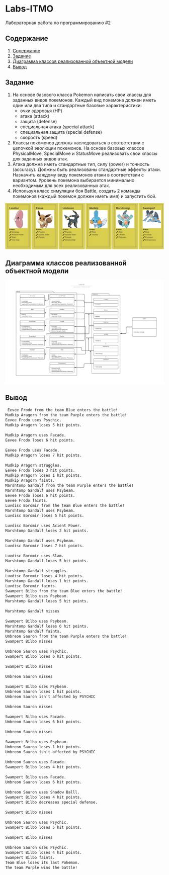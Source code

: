 # Labs-ITMO
Лабораторная работа по программированию #2 

## Содержание

1. [Содержание](#содержание)
1. [Задание](#задание)
1. [Диаграмма классов реализованной объектной модели](#диаграмма)
1. [Вывод ](#вывод)

## Задание

1. На основе базового класса Pokemon написать свои классы для заданных видов покемонов. Каждый вид покемона должен иметь один или два типа и стандартные базовые характеристики:
   * очки здоровья (HP)
   * атака (attack)
   * защита (defense)
   * специальная атака (special attack)
   * специальная защита (special defense)
   * скорость (speed)
2. Классы покемонов должны наследоваться в соответствии с цепочкой эволюции покемонов. На основе базовых классов PhysicalMove, SpecialMove и StatusMove реализовать свои классы для заданных видов атак.
3. Атака должна иметь стандартные тип, силу (power) и точность (accuracy). Должны быть реализованы стандартные эффекты атаки. Назначить каждому виду покемонов атаки в соответствии с вариантом. Уровень покемона выбирается минимально необходимым для всех реализованных атак.
4. Используя класс симуляции боя Battle, создать 2 команды покемонов (каждый покемон должен иметь имя) и запустить бой.


<p align="center">
    <img src = "https://github.com/anya-yarusova/Labs-ITMO/blob/lab_02/lab-02/sources/task_lab_02.png"/>
</p>


## Диаграмма классов реализованной объектной модели

<p align="center">
    <img src = "https://github.com/anya-yarusova/Labs-ITMO/blob/lab_02/lab-02/sources/diagrama_lab_02.png"/>
</p>

## Вывод 

```
 Eevee Frodo from the team Blue enters the battle!
Mudkip Aragorn from the team Purple enters the battle!
Eevee Frodo uses Psychic. 
Mudkip Aragorn loses 5 hit points.

Mudkip Aragorn uses Facade. 
Eevee Frodo loses 6 hit points.

Eevee Frodo uses Facade. 
Mudkip Aragorn loses 7 hit points.

Mudkip Aragorn struggles. 
Eevee Frodo loses 3 hit points.
Mudkip Aragorn loses 1 hit points.
Mudkip Aragorn faints.
Marshtomp Gandalf from the team Purple enters the battle!
Marshtomp Gandalf uses Psybeam. 
Eevee Frodo loses 6 hit points.
Eevee Frodo faints.
Luvdisc Boromir from the team Blue enters the battle!
Marshtomp Gandalf uses Psybeam. 
Luvdisc Boromir loses 5 hit points.

Luvdisc Boromir uses Acient Power. 
Marshtomp Gandalf loses 2 hit points.

Marshtomp Gandalf uses Psybeam. 
Luvdisc Boromir loses 7 hit points.

Luvdisc Boromir uses Slam. 
Marshtomp Gandalf loses 5 hit points.

Marshtomp Gandalf struggles. 
Luvdisc Boromir loses 4 hit points.
Marshtomp Gandalf loses 1 hit points.
Luvdisc Boromir faints.
Swampert Bilbo from the team Blue enters the battle!
Swampert Bilbo uses Psybeam. 
Marshtomp Gandalf loses 5 hit points.

Marshtomp Gandalf misses

Swampert Bilbo uses Psybeam. 
Marshtomp Gandalf loses 6 hit points.
Marshtomp Gandalf faints.
Umbreon Sauron from the team Purple enters the battle!
Swampert Bilbo misses

Umbreon Sauron uses Psychic. 
Swampert Bilbo loses 6 hit points.

Swampert Bilbo misses

Umbreon Sauron misses

Swampert Bilbo uses Psybeam. 
Umbreon Sauron loses 1 hit points.
Umbreon Sauron isn't affected by PSYCHIC

Umbreon Sauron misses

Swampert Bilbo uses Facade. 
Umbreon Sauron loses 6 hit points.

Umbreon Sauron misses

Swampert Bilbo uses Psybeam. 
Umbreon Sauron loses 1 hit points.
Umbreon Sauron isn't affected by PSYCHIC

Umbreon Sauron uses Facade. 
Swampert Bilbo loses 4 hit points.

Swampert Bilbo uses Facade. 
Umbreon Sauron loses 6 hit points.

Umbreon Sauron uses Shadow Balll. 
Swampert Bilbo loses 4 hit points.
Swampert Bilbo decreases special defense.

Swampert Bilbo misses

Umbreon Sauron uses Psychic. 
Swampert Bilbo loses 5 hit points.

Swampert Bilbo misses

Umbreon Sauron uses Psychic. 
Swampert Bilbo loses 4 hit points.
Swampert Bilbo faints.
Team Blue loses its last Pokemon.
The team Purple wins the battle!


```

